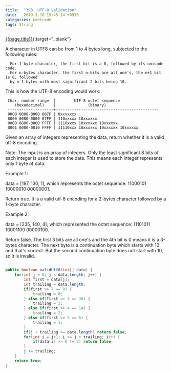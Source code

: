 ```yaml
---
title:  "393. UTF-8 Validation"
date:   2019-3-18 15:45:14 +0930
categories: Leetcode
tags: String
---
```


[{{page.title}}](https://leetcode.com/problems/utf-8-validation/){:target="_blank"}

  A character in UTF8 can be from 1 to 4 bytes long, subjected to the following rules:

      For 1-byte character, the first bit is a 0, followed by its unicode code.
      For n-bytes character, the first n-bits are all one's, the n+1 bit is 0, followed
      by n-1 bytes with most significant 2 bits being 10.

  This is how the UTF-8 encoding would work:

     Char. number range  |        UTF-8 octet sequence
        (hexadecimal)    |              (binary)
     --------------------+---------------------------------------------
     0000 0000-0000 007F | 0xxxxxxx
     0000 0080-0000 07FF | 110xxxxx 10xxxxxx
     0000 0800-0000 FFFF | 1110xxxx 10xxxxxx 10xxxxxx
     0001 0000-0010 FFFF | 11110xxx 10xxxxxx 10xxxxxx 10xxxxxx

  Given an array of integers representing the data, return whether it is a valid utf-8 encoding.

  Note:
  The input is an array of integers. Only the least significant 8 bits of each integer is used
  to store the data. This means each integer represents only 1 byte of data.

  Example 1:

  data = [197, 130, 1], which represents the octet sequence: 11000101 10000010 00000001.

  Return true.
  It is a valid utf-8 encoding for a 2-bytes character followed by a 1-byte character.

  Example 2:

  data = [235, 140, 4], which represented the octet sequence: 11101011 10001100 00000100.

  Return false.
  The first 3 bits are all one's and the 4th bit is 0 means it is a 3-bytes character.
  The next byte is a continuation byte which starts with 10 and that's correct.
  But the second continuation byte does not start with 10, so it is invalid.


```java

public boolean validUtf8(int[] data) {
    for(int j = 0; j < data.length; j++) {
        int first = data[j];
        int trailing = data.length;
        if(first >> 7 == 0) {
            trailing = 0;
        } else if(first >> 3 == 30) {
            trailing = 3;
        } else if(first >> 4 == 14) {
            trailing = 2;
        } else if(first >> 5 == 6) {
            trailing = 1;
        }
        if(j + trailing >= data.length) return false;
        for(int i = j+1; i <= j + trailing; i++) {
            if(data[i] >> 6 != 2) return false;
        }
        j += trailing;
    }
    return true;
}
```
